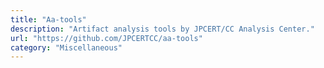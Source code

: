 ```yaml
---
title: "Aa-tools"
description: "Artifact analysis tools by JPCERT/CC Analysis Center."
url: "https://github.com/JPCERTCC/aa-tools"
category: "Miscellaneous"
---
```


